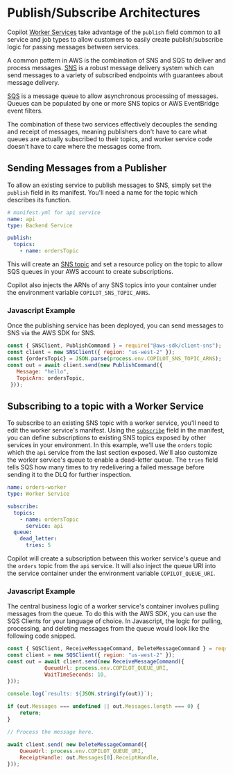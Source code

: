 # Publish/Subscribe Architectures

Copilot [Worker Services](../manifest/worker-service.en.md) take advantage of the `publish` field common to all service and job types to allow customers to easily create publish/subscribe logic for passing messages between services. 

A common pattern in AWS is the combination of SNS and SQS to deliver and process messages. [SNS](https://docs.aws.amazon.com/sns/latest/dg/welcome.html) is a robust message delivery system which can send messages to a variety of subscribed endpoints with guarantees about message delivery. 

[SQS](https://docs.aws.amazon.com/AWSSimpleQueueService/latest/SQSDeveloperGuide/welcome.html) is a message queue to allow asynchronous processing of messages. Queues can be populated by one or more SNS topics or AWS EventBridge event filters.

The combination of these two services effectively decouples the sending and receipt of messages, meaning publishers don't have to care what queues are actually subscribed to their topics, and worker service code doesn't have to care where the messages come from.

## Sending Messages from a Publisher

To allow an existing service to publish messages to SNS, simply set the `publish` field in its manifest.
You'll need a name for the topic which describes its function.

```yaml
# manifest.yml for api service
name: api
type: Backend Service

publish:
  topics:
    - name: ordersTopic
```

This will create an [SNS topic](https://docs.aws.amazon.com/sns/latest/dg/welcome.html) and set a resource policy on the topic to allow SQS queues in your AWS account to create subscriptions.

Copilot also injects the ARNs of any SNS topics into your container under the environment variable `COPILOT_SNS_TOPIC_ARNS`. 

### Javascript Example
Once the publishing service has been deployed, you can send messages to SNS via the AWS SDK for SNS. 

```javascript
const { SNSClient, PublishCommand } = require("@aws-sdk/client-sns");
const client = new SNSClient({ region: "us-west-2" });
const {ordersTopic} = JSON.parse(process.env.COPILOT_SNS_TOPIC_ARNS);
const out = await client.send(new PublishCommand({
   Message: "hello",
   TopicArn: ordersTopic,
 }));
```

## Subscribing to a topic with a Worker Service

To subscribe to an existing SNS topic with a worker service, you'll need to edit the worker service's manifest.
Using the [`subscribe`](../manifest/worker-service/#subscribe) field in the manifest, you can define subscriptions to 
existing SNS topics exposed by other services in your environment.  In this example, we'll use the `orders` topic 
which the `api` service from the last section exposed. We'll also customize the worker service's queue to enable a dead-letter queue. 
The `tries` field tells SQS how many times to try redelivering a failed message before sending it to the DLQ for further inspection.

```yaml
name: orders-worker
type: Worker Service

subscribe:
  topics:
    - name: ordersTopic
      service: api
  queue:
    dead_letter:
      tries: 5
```

Copilot will create a subscription between this worker service's queue and the `orders` topic from the `api` service. It will also inject the queue URI into the service container under the environment variable `COPILOT_QUEUE_URI`.

### Javascript Example

The central business logic of a worker service's container involves pulling messages from the queue. To do this with the AWS SDK, you can use the SQS Clients for your language of choice. In Javascript, the logic for pulling, processing, and deleting messages from the queue would look like the following code snipped.

```javascript
const { SQSClient, ReceiveMessageCommand, DeleteMessageCommand } = require("@aws-sdk/client-sqs");
const client = new SQSClient({ region: "us-west-2" });
const out = await client.send(new ReceiveMessageCommand({
            QueueUrl: process.env.COPILOT_QUEUE_URI,
            WaitTimeSeconds: 10,
}));

console.log(`results: ${JSON.stringify(out)}`);
 
if (out.Messages === undefined || out.Messages.length === 0) {
    return;
}

// Process the message here.

await client.send( new DeleteMessageCommand({
    QueueUrl: process.env.COPILOT_QUEUE_URI,
    ReceiptHandle: out.Messages[0].ReceiptHandle,
}));
```